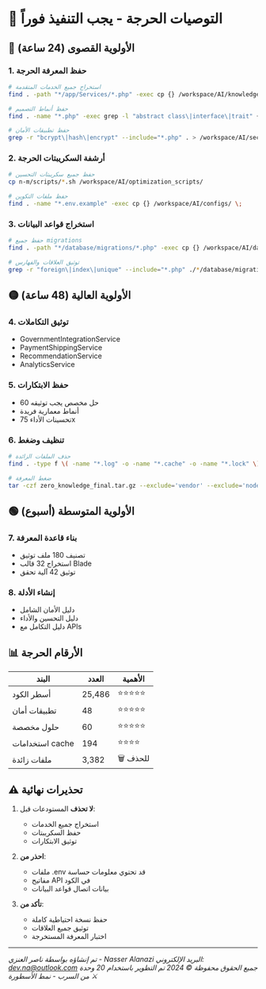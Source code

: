 # 🚨 التوصيات الحرجة - يجب التنفيذ فوراً

## 🔴 الأولوية القصوى (24 ساعة)

### 1. حفظ المعرفة الحرجة
```bash
# استخراج جميع الخدمات المتقدمة
find . -path "*/app/Services/*.php" -exec cp {} /workspace/AI/knowledge_base/services/ \;

# حفظ أنماط التصميم
find . -name "*.php" -exec grep -l "abstract class\|interface\|trait" {} \; -exec cp {} /workspace/AI/knowledge_base/patterns/ \;

# حفظ تطبيقات الأمان
grep -r "bcrypt\|hash\|encrypt" --include="*.php" . > /workspace/AI/security_implementations.txt
```

### 2. أرشفة السكريبتات الحرجة
```bash
# حفظ جميع سكريبتات التحسين
cp n-m/scripts/*.sh /workspace/AI/optimization_scripts/

# حفظ ملفات التكوين
find . -name "*.env.example" -exec cp {} /workspace/AI/configs/ \;
```

### 3. استخراج قواعد البيانات
```bash
# حفظ جميع migrations
find . -path "*/database/migrations/*.php" -exec cp {} /workspace/AI/database_structure/ \;

# توثيق العلاقات والفهارس
grep -r "foreign\|index\|unique" --include="*.php" ./*/database/migrations/ > /workspace/AI/database_relations.txt
```

## 🟡 الأولوية العالية (48 ساعة)

### 4. توثيق التكاملات
- GovernmentIntegrationService
- PaymentShippingService
- RecommendationService
- AnalyticsService

### 5. حفظ الابتكارات
- 60 حل مخصص يجب توثيقه
- أنماط معمارية فريدة
- تحسينات الأداء 75x

### 6. تنظيف وضغط
```bash
# حذف الملفات الزائدة
find . -type f \( -name "*.log" -o -name "*.cache" -o -name "*.lock" \) -delete

# ضغط المعرفة
tar -czf zero_knowledge_final.tar.gz --exclude='vendor' --exclude='node_modules' .
```

## 🟢 الأولوية المتوسطة (أسبوع)

### 7. بناء قاعدة المعرفة
- تصنيف 180 ملف توثيق
- استخراج 32 قالب Blade
- توثيق 42 آلية تحقق

### 8. إنشاء الأدلة
- دليل الأمان الشامل
- دليل التحسين والأداء
- دليل التكامل مع APIs

## 📊 الأرقام الحرجة

| البند | العدد | الأهمية |
|------|-------|----------|
| أسطر الكود | 25,486 | ⭐⭐⭐⭐⭐ |
| تطبيقات أمان | 48 | ⭐⭐⭐⭐⭐ |
| حلول مخصصة | 60 | ⭐⭐⭐⭐⭐ |
| استخدامات cache | 194 | ⭐⭐⭐⭐ |
| ملفات زائدة | 3,382 | 🗑️ للحذف |

## ⚠️ تحذيرات نهائية

1. **لا تحذف** المستودعات قبل:
   - استخراج جميع الخدمات
   - حفظ السكريبتات
   - توثيق الابتكارات

2. **احذر من**:
   - ملفات .env قد تحتوي معلومات حساسة
   - مفاتيح API في الكود
   - بيانات اتصال قواعد البيانات

3. **تأكد من**:
   - حفظ نسخة احتياطية كاملة
   - توثيق جميع العلاقات
   - اختبار المعرفة المستخرجة

---
*تم إنشاؤه بواسطة ناصر العنزي - Nasser Alanazi*
*البريد الإلكتروني: dev.na@outlook.com*
*جميع الحقوق محفوظة © 2024*
*تم التطوير باستخدام 20 وحدة من السرب - نمط الأسطورة ⚔️*